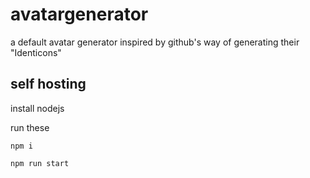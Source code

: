 # avatargenerator
a default avatar generator inspired by github's way of generating their "Identicons"


## self hosting

install nodejs

run these

```
npm i
```

```
npm run start
```